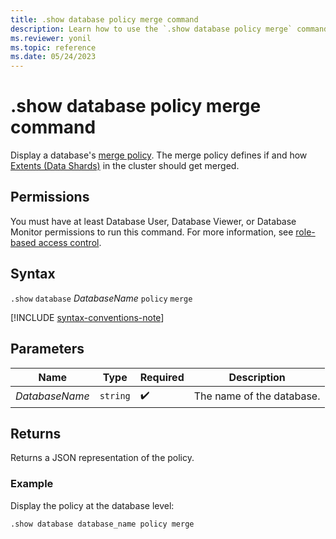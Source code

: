 ```yaml
---
title: .show database policy merge command
description: Learn how to use the `.show database policy merge` command to show the database's merge policy.
ms.reviewer: yonil
ms.topic: reference
ms.date: 05/24/2023
---
```

# .show database policy merge command

Display a database's [merge policy](merge-policy.md). The merge policy defines if and how [Extents (Data Shards)](../management/extents-overview.md) in the cluster should get merged.

## Permissions

You must have at least Database User, Database Viewer, or Database Monitor permissions to run this command. For more information, see [role-based access control](access-control/role-based-access-control.md).

## Syntax

`.show` `database` *DatabaseName* `policy` `merge`

[!INCLUDE [syntax-conventions-note](../../includes/syntax-conventions-note.md)]

## Parameters

|Name|Type|Required|Description|
|--|--|--|--|
|*DatabaseName*| `string` | :heavy_check_mark:|The name of the database.|

## Returns

Returns a JSON representation of the policy.

### Example

Display the policy at the database level:

```kusto
.show database database_name policy merge 
```
